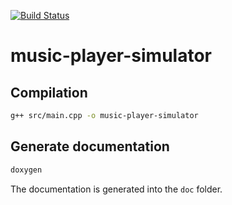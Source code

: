 [![Build Status](https://travis-ci.org/jean553/music-player-simulator.svg?branch=master)](https://travis-ci.org/jean553/music-player-simulator)

# music-player-simulator

## Compilation

```sh
g++ src/main.cpp -o music-player-simulator
```

## Generate documentation

```sh
doxygen
```

The documentation is generated into the `doc` folder.
